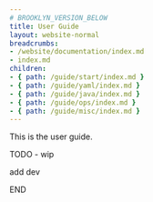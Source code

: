 ```yaml
---
# BROOKLYN_VERSION_BELOW
title: User Guide
layout: website-normal
breadcrumbs:
- /website/documentation/index.md
- index.md
children:
- { path: /guide/start/index.md }
- { path: /guide/yaml/index.md }
- { path: /guide/java/index.md }
- { path: /guide/ops/index.md }
- { path: /guide/misc/index.md }
---
```


This is the user guide.

TODO - wip

add dev

END
